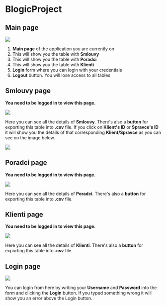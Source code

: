 # BlogicProject
## Main page
![](https://i.imgur.com/c41m9uk.png)
1. **Main page** of the application you are currently on 
2. This will show you the table with **Smlouvy**
3. This will show you the table with **Poradci**
4. This will show you the table with **Klienti**
5. **Login** form where you can login with your credentials
6. **Logout** button. You will lose access to all tables

## Smlouvy page
**You need to be logged in to view this page.**

![](https://imgur.com/z6oEAdg.png)

Here you can see all the details of **Smlouvy**. There's also a **button** for exporting this table into **.csv** file. If you click on **Klient's ID** or **Spravce's ID** it will show you the details of that corresponding **Klient/Spravce** as you can see on the image below.

![](https://imgur.com/sZJXBkZ.png)

## Poradci page
**You need to be logged in to view this page.**

![](https://imgur.com/H3wOkAg.png)

Here you can see all the details of **Poradci**. There's also a **button** for exporting this table into **.csv** file.

## Klienti page
**You need to be logged in to view this page.**

![](https://imgur.com/qzKSptC.png)

Here you can see all the details of **Klienti**. There's also a **button** for exporting this table into **.csv** file.

## Login page

![](https://imgur.com/ybLuFm3.png)

You can login from here by writing your **Username** and **Password** into the form and clicking the **Login** button. If you typed something wrong it will show you an error above the Login button.